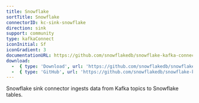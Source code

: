 ```yaml
---
title: Snowflake
sortTitle: Snowflake
connectorID: kc-sink-snowflake
direction: sink
support: community
type: kafkaConnect
iconInitial: Sf
iconGradient: 3
documentationURL: https://github.com/snowflakedb/snowflake-kafka-connector
download:
  -  { type: 'Download', url: 'https://github.com/snowflakedb/snowflake-kafka-connector/releases' }
  -  { type: 'GitHub', url: 'https://github.com/snowflakedb/snowflake-kafka-connector' }
---
```

Snowflake sink connector ingests data from Kafka topics to Snowflake tables.

